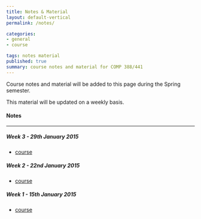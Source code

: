 ```yaml
---
title: Notes & Material
layout: default-vertical
permalink: /notes/

categories:
- general
- course

tags: notes material
published: true
summary: course notes and material for COMP 388/441
---
```


Course notes and material will be added to this page during the Spring semester. 

This material will be updated on a weekly basis.

#### Notes

***

##### Week 3 - 29th January 2015
  * [course](/assets/docs/Comp388-441-week3.pdf)

##### Week 2 - 22nd January 2015
  * [course](/assets/docs/Comp388-441-week2.pdf)

##### Week 1 - 15th January 2015
  * [course](/assets/docs/Comp388-441-week1.pdf)